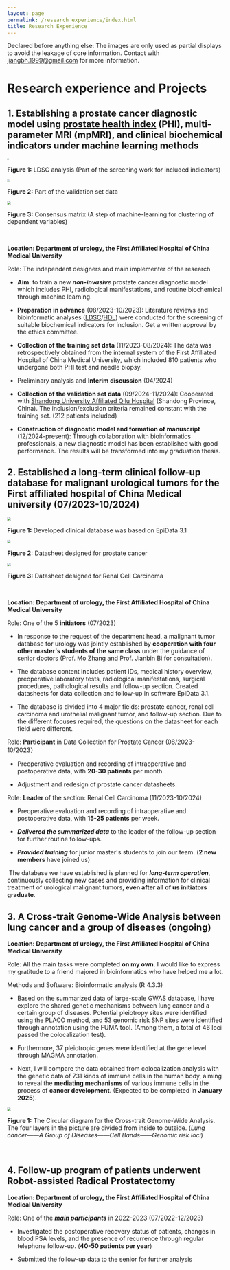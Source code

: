 ```yaml
---
layout: page
permalink: /research experience/index.html
title: Research Experience
---
```


Declared before anything else: The images are only used as partial displays to avoid the leakage of core information. Contact with  jiangbh.1999@gmail.com for more information.

# Research experience and Projects

## 1. Establishing a prostate cancer diagnostic model using [prostate health index](https://pmc.ncbi.nlm.nih.gov/articles/PMC3943368/) (PHI), multi-parameter MRI (mpMRI), and clinical biochemical indicators under machine learning methods  

<img src="https://NelsonJiang1999.github.io/images/PHI-LDSC.jpg" style="zoom: 25%;" />

**Figure 1:** LDSC analysis (Part of the screening work for included indicators)

<img src="https://NelsonJiang1999.github.io/images/PHI-data.jpg" style="zoom: 33%;" />

**Figure 2:** Part of the validation set data

<img src="https://NelsonJiang1999.github.io/images/PHI-matrix.jpg" style="zoom: 50%;" />

**Figure 3:** Consensus matrix (A step of machine-learning for clustering of dependent variables)

<br>

**Location: Department of urology, the First Affiliated Hospital of China Medical University**<br>

Role: The independent designers and main implementer of the research<br>

- **Aim**: to train a new ***non-invasive*** prostate cancer diagnostic model which includes PHI, radiological manifestations, and routine biochemical through machine learning.<br>

- **Preparation in advance** (08/2023-10/2023): Literature reviews and bioinformatic analyses ([LDSC](https://www.nature.com/articles/ng.3406)/[HDL](https://www.nature.com/articles/s41588-020-0653-y)) were conducted for the screening of suitable biochemical indicators for inclusion. Get a written approval by the ethics committee.<br>

- **Collection of the training set data**  (11/2023-08/2024): The data was retrospectively obtained from the internal system of the First Affiliated Hospital of China Medical University, which included 810 patients who undergone both PHI test and needle biopsy.<br>

- Preliminary analysis and **Interim discussion** (04/2024)<br>

- **Collection of the validation set data** (09/2024-11/2024): Cooperated with [Shandong University Affiliated Qilu Hospital](https://www.qiluhospital.com/en/) (Shandong Province, China). The inclusion/exclusion criteria remained constant with the training set. (212 patients included)<br>

- **Construction of diagnostic model and formation of manuscript** (12/2024-present): Through collaboration with bioinformatics professionals, a new diagnostic model has been established with good performance. The results will be transformed into my graduation thesis.<br>

## 2. Established a long-term clinical follow-up database for malignant urological tumors for the First affiliated hospital of China Medical university (07/2023-10/2024)

<img src="https://NelsonJiang1999.github.io/images/ONCO-E.jpg" style="zoom:50%;" />

**Figure 1:** Developed clinical database was based on EpiData 3.1

<img src="https://NelsonJiang1999.github.io/images/ONCO-P.jpg" style="zoom:50%;" />

**Figure 2:** Datasheet designed for prostate cancer

<img src="https://NelsonJiang1999.github.io/images/ONCO-K.jpg" style="zoom:50%;" />

**Figure 3:** Datasheet designed for Renal Cell Carcinoma

<br>

**Location: Department of urology, the First Affiliated Hospital of China Medical University**<br>

Role: One of the 5 **initiators** (07/2023)<br>

- In response to the request of the department head, a malignant tumor database for urology was jointly established by **cooperation with four other master's students of the same class** under the guidance of senior doctors (Prof. Mo Zhang and Prof. Jianbin Bi for consultation).<br>

- The database content includes patient IDs, medical history overview, preoperative laboratory tests, radiological manifestations, surgical procedures, pathological results and follow-up section. Created datasheets for data collection and follow-up in software EpiData 3.1.<br>

- The database is divided into 4 major fields: prostate cancer, renal cell carcinoma and urothelial malignant tumor, and follow-up section. Due to the different focuses required, the questions on the datasheet for each field were different.<br>

Role: **Participant** in Data Collection for Prostate Cancer   (08/2023-10/2023）<br>

- Preoperative evaluation and recording of intraoperative and postoperative data, with **20-30 patients** per month.<br>

- Adjustment and redesign of prostate cancer datasheets.<br>

Role: **Leader** of the section: Renal Cell Carcinoma  (11/2023-10/2024)<br>

- Preoperative evaluation and recording of intraoperative and postoperative data, with **15-25 patients** per week.<br>

- ***Delivered the summarized data*** to the leader of the follow-up section for further routine follow-ups.<br>

- ***Provided training*** for junior master's students to join our team. (**2 new members** have joined us)<br>

​       The database we have established is planned for ***long-term operation***, continuously collecting new cases and providing information for clinical treatment of urological malignant tumors, **even after all of us initiators graduate**.<br>

## 3. A Cross-trait Genome-Wide Analysis between lung cancer and a group of diseases (ongoing)

 **Location: Department of urology, the First Affiliated Hospital of China Medical University**<br>

Role: All the main tasks were completed **on my own**.  I would like to express my gratitude to a friend majored in  bioinformatics who have helped me a lot.<br>

Methods and Software: Bioinformatic analysis (R 4.3.3)<br>

- Based on the summarized  data of large-scale GWAS database, I have explore the shared genetic mechanisms between lung cancer and a certain group of diseases. Potential pleiotropy sites were identified using the PLACO method, and 53 genomic risk SNP sites were identified through annotation using the FUMA tool. (Among them, a total of 46 loci passed the colocalization test). <br>

- Furthermore, 37 pleiotropic genes were identified at the gene level through MAGMA annotation. <br>
- Next, I will compare the data obtained from colocalization analysis with the genetic data of 731 kinds of immune cells in the human body, aiming to reveal the **mediating mechanisms** of various immune cells in the process of  **cancer development**. (Expected to be completed in **January 2025**).<br>

<img src="https://NelsonJiang1999.github.io/images/GWAS.jpg" style="zoom:50%;" />

**Figure 1:** The Circular diagram for the Cross-trait Genome-Wide Analysis. The four layers in the picture are divided from inside to outside. (*Lung cancer——A Group of Diseases——Cell Bands——Genomic risk loci*)

<br>

## 4. Follow-up program of patients underwent Robot-assisted Radical Prostatectomy

 **Location: Department of urology, the First Affiliated Hospital of China Medical University**<br>

Role: One of the ***main participants*** in 2022-2023  (07/2022-12/2023)<br>

- Investigated the postoperative recovery status of patients, changes in blood PSA levels, and the presence of recurrence through regular telephone follow-up. (**40-50 patients per year**)<br>

- Submitted the follow-up data to the senior for further analysis<br>

